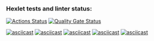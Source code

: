 ### Hexlet tests and linter status:
[![Actions Status](https://github.com/apriakhin/python-project-49/actions/workflows/hexlet-check.yml/badge.svg)](https://github.com/apriakhin/python-project-49/actions)
[![Quality Gate Status](https://sonarcloud.io/api/project_badges/measure?project=apriakhin_python-project-49&metric=alert_status)](https://sonarcloud.io/summary/new_code?id=apriakhin_python-project-49)

[![asciicast](https://asciinema.org/a/xs7b72UvJ9QZpCzQzzXElqdL0.svg)](https://asciinema.org/a/xs7b72UvJ9QZpCzQzzXElqdL0)
[![asciicast](https://asciinema.org/a/h5aLWbKPp2Dazox3aNq5AdaDB.svg)](https://asciinema.org/a/h5aLWbKPp2Dazox3aNq5AdaDB)
[![asciicast](https://asciinema.org/a/39iIV70o1w7u5kXMSEJ2Gx04Q.svg)](https://asciinema.org/a/39iIV70o1w7u5kXMSEJ2Gx04Q)
[![asciicast](https://asciinema.org/a/WG5IM56Lay45y90lubo3Ll9wO.svg)](https://asciinema.org/a/WG5IM56Lay45y90lubo3Ll9wO)
[![asciicast](https://asciinema.org/a/mLoXenzGfDTqBA1qemlDsqjBJ.svg)](https://asciinema.org/a/mLoXenzGfDTqBA1qemlDsqjBJ)
